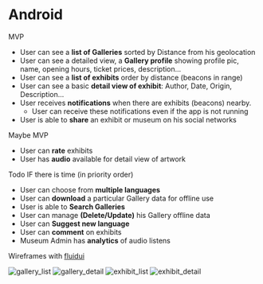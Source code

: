 Android
=======

MVP

* User can see a **list of Galleries** sorted by Distance from his geolocation
* User can see a detailed view, a **Gallery profile** showing profile pic, name, opening hours, ticket prices, description...
* User can see a **list of exhibits** order by distance (beacons in range)
* User can see a basic **detail view of exhibit**: Author, Date, Origin, Description...
* User receives **notifications** when there are exhibits (beacons) nearby. 
  * User can receive these notifications even if the app is not running
* User is able to **share** an exhibit or museum on his social networks


Maybe MVP

* User can **rate** exhibits
* User has **audio** available for detail view of artwork

Todo IF there is time (in priority order)

* User can choose from **multiple languages**
* User can **download** a particular Gallery data for offline use
* User is able to **Search Galleries**
* User can manage **(Delete/Update)** his Gallery offline data
* User can **Suggest new language**
* User can **comment** on exhibits
* Museum Admin has **analytics** of audio listens

Wireframes with [fluidui](https://www.fluidui.com/editor/live/preview/p_mRpzT3gfKXHfUKTFlfZtI11cEBcJfxba.1391367234090)

![gallery_list](http://i.imgur.com/u2f4tUAl.png)
![gallery_detail](http://i.imgur.com/Uno3Z1ul.png)
![exhibit_list](http://i.imgur.com/5tGSP7El.png)
![exhibit_detail](http://i.imgur.com/Opk8OJTl.png)

